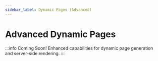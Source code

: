 ```yaml
---
sidebar_label: Dynamic Pages (Advanced)
---
```


# Advanced Dynamic Pages

:::info Coming Soon!
Enhanced capabilities for dynamic page generation and server-side rendering.
:::
